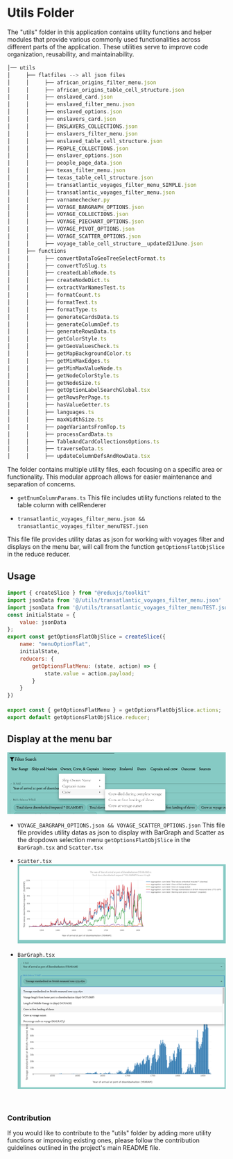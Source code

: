 # Utils Folder
The "utils" folder in this application contains utility functions and helper modules that provide various commonly used functionalities across different parts of the application. These utilities serve to improve code organization, reusability, and maintainability.

```jsx
│── utils
│     ├── flatfiles --> all json files
│     │     ├── african_origins_filter_menu.json
│     │     ├── african_origins_table_cell_structure.json
│     │     ├── enslaved_card.json
│     │     ├── enslaved_filter_menu.json
│     │     ├── enslaved_options.json 
│     │     ├── enslavers_card.json 
│     │     ├── ENSLAVERS_COLLECTIONS.json
│     │     ├── enslavers_filter_menu.json
│     │     ├── enslaved_table_cell_structure.json 
│     │     ├── PEOPLE_COLLECTIONS.json
│     │     ├── enslaver_options.json
│     │     ├── people_page_data.json
│     │     ├── texas_filter_menu.json
│     │     ├── texas_table_cell_structure.json
│     │     ├── transatlantic_voyages_filter_menu_SIMPLE.json
│     │     ├── transatlantic_voyages_filter_menu.json
│     │     ├── varnamechecker.py
│     │     ├── VOYAGE_BARGRAPH_OPTIONS.json
│     │     ├── VOYAGE_COLLECTIONS.json
│     │     ├── VOYAGE_PIECHART_OPTIONS.json
│     │     ├── VOYAGE_PIVOT_OPTIONS.json
│     │     ├── VOYAGE_SCATTER_OPTIONS.json
│     │     ├── voyage_table_cell_structure__updated21June.json
│     ├── functions
│     │     ├── convertDataToGeoTreeSelectFormat.ts
│     │     ├── convertToSlug.ts
│     │     ├── createdLableNode.ts
│     │     ├── createNodeDict.ts
│     │     ├── extractVarNamesTest.ts
│     │     ├── formatCount.ts
│     │     ├── formatText.ts
│     │     ├── formatType.ts
│     │     ├── generateCardsData.ts
│     │     ├── generateColumnDef.ts
│     │     ├── generateRowsData.ts
│     │     ├── getColorStyle.ts
│     │     ├── getGeoValuesCheck.ts
│     │     ├── getMapBackgroundColor.ts
│     │     ├── getMinMaxEdges.ts
│     │     ├── getMinMaxValueNode.ts
│     │     ├── getNodeColorStyle.ts
│     │     ├── getNodeSize.ts
│     │     ├── getOptionLabelSearchGlobal.tsx
│     │     ├── getRowsPerPage.ts
│     │     ├── hasValueGetter.ts
│     │     ├── languages.ts
│     │     ├── maxWidthSize.ts
│     │     ├── pageVariantsFromTop.ts
│     │     ├── processCardData.ts
│     │     ├── TableAndCardCollectionsOptions.ts
│     │     ├── traverseData.ts
│     │     ├── updateColumnDefsAndRowData.tsx


```
The folder contains multiple utility files, each focusing on a specific area or functionality. This modular approach allows for easier maintenance and separation of concerns.

- ```getEnumColumnParams.ts```
This file includes utility functions related to the table column with cellRenderer 

- ```transatlantic_voyages_filter_menu.json && transatlantic_voyages_filter_menuTEST.json```

This file file provides utility datas as json for working with voyages filter and displays on the menu bar, will call from the function 
<code>getOptionsFlatObjSlice</code>
in the reduce reducer.

## Usage
```js
import { createSlice } from "@reduxjs/toolkit"
import jsonData from '@/utils/transatlantic_voyages_filter_menu.json'
import jsonData from '@/utils/transatlantic_voyages_filter_menuTEST.json'
const initialState = {
    value: jsonData
};
export const getOptionsFlatObjSlice = createSlice({
    name: "menuOptionFlat",
    initialState,
    reducers: {
        getOptionsFlatMenu: (state, action) => {
            state.value = action.payload;
        }
    }
})

export const { getOptionsFlatMenu } = getOptionsFlatObjSlice.actions;
export default getOptionsFlatObjSlice.reducer;

```
## Display at the menu bar
![getOptionsFlatMenu](../assets/menu.png)


- ```VOYAGE_BARGRAPH_OPTIONS.json && VOYAGE_SCATTER_OPTIONS.json```
This file file provides utility datas as json to display with BarGraph and Scatter as the dropdown selection menu
<code>getOptionsFlatObjSlice</code>
in the <code>BarGraph.tsx</code> and  <code>Scatter.tsx</code>


- <code>Scatter.tsx</code>
![Scatter](../assets/scatter.png)

- <code>BarGraph.tsx</code> 
![Scatter](../assets/barGraphDropdown.png)


<br>
<h3> Contribution </h3>
If you would like to contribute to the "utils" folder by adding more utility functions or improving existing ones, please follow the contribution guidelines outlined in the project's main README file.